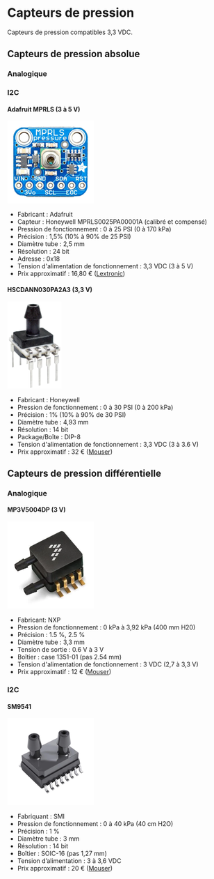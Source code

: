 # Capteurs de pression

Capteurs de pression compatibles 3,3 VDC.

## Capteurs de pression absolue

### Analogique

### I2C

#### Adafruit MPRLS (3 à 5 V)

![Adafruit_MPRLS.resized](MPRLS/adafruit_MPRLS.png)

* Fabricant : Adafruit
* Capteur : Honeywell MPRLS0025PA00001A (calibré et compensé)
* Pression de fonctionnement : 0  à 25 PSI (0 à 170 kPa)
* Précision : 1,5% (10% à 90% de 25 PSI)
* Diamètre tube : 2,5 mm
* Résolution :  24 bit
* Adresse : 0x18
* Tension d'alimentation de fonctionnement : 3,3 VDC (3 à 5 V) 
* Prix approximatif :  16,80 € ([Lextronic](https://www.lextronic.fr/module-capteur-de-pressions-mprls-40627.html))



#### HSCDANN030PA2A3 (3,3 V)

![HSCDANN030PA2A3](HSC/HSCDANN030PA2A3.png)

* Fabricant : Honeywell
* Pression de fonctionnement : 0  à 30 PSI (0 à 200 kPa)
* Précision : 1%  (10% à 90% de 30 PSI)
* Diamètre tube : 4,93 mm
* Résolution : 14 bit
* Package/Boîte : DIP-8
* Tension d'alimentation de fonctionnement : 3,3 VDC (3 à 3.6 V) 
* Prix approximatif : 32 € ([Mouser](https://eu.mouser.com/ProductDetail/Honeywell/HSCDANN030PA2A3?qs=pcUO8jIlt0a2xNetHRJOJw%3D%3D))



## Capteurs de pression différentielle

### Analogique

#### MP3V5004DP (3 V)

![MP3V5004DP](MP3V50xxDP/MP3V5004DP.png)

* Fabricant: NXP
* Pression de fonctionnement : 0 kPa à 3,92 kPa (400 mm H20)
* Précision : 1.5 %, 2.5 %
* Diamètre tube : 3,3 mm
* Tension de sortie : 0.6 V à 3 V
* Boîtier : case 1351-01 (pas 2.54 mm)
* Tension d'alimentation de fonctionnement : 3 VDC (2,7 à 3,3 V)
* Prix approximatif : 12 € ([Mouser](https://eu.mouser.com/ProductDetail/nxp/mp3v5004dp/?qs=3b6%2Fl7XffK%2FxZ9yD68Y6nw%3D%3D&countrycode=DE&currencycode=EUR))



### I2C

#### SM9541

![SM9541-100C-D-C-3-S](SM9541/SM9541-100C-D-C-3-S.png)



* Fabriquant : SMI
* Pression de fonctionnement : 0 à 40 kPa (40 cm H2O)
* Précision : 1 %
* Diamètre tube : 3 mm
* Résolution : 14 bit
* Boîtier : SOIC-16 (pas 1,27 mm)
* Tension d’alimentation : 3 à 3,6 VDC
* Prix approximatif : 20 € ([Mouser](https://eu.mouser.com/ProductDetail/Silicon-Microstructures-Inc/SM9541-040C-D-C-3-S?qs=emHYq6U3k7K%252BUZWdl6JjEQ==))